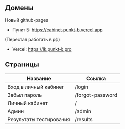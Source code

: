 ## Домены

Новый github-pages
- Пункт Б: https://cabinet-punkt-b.vercel.app

(Перестал работать в рф)
- Vercel: https://lk.punkt-b.pro

## Страницы

| Название                | Ссылка           |
| ----------------------- | ---------------- |
| Вход в личный кабинет   | /login           |
| Забыл пароль            | /forgot-password |
| Личный кабинет          | /                |
| Админ                   | /admin           |
| Результаты тестирования | /results         |
